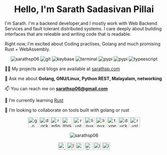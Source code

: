 <h1 align="center">Hello, I'm Sarath Sadasivan Pillai</h1>

I'm Sarath. I'm a backend developer,and I mostly work with Web Backend Services and fault tolerant distributed systems. I care deeply about building interfaces that are releable and writing code that is readable.

Right now, I’m excited about Coding practises, Golang and much promising Rust + WebAssembly.

<p align="center">
  <img src="https://komarev.com/ghpvc/?username=sarathsp06" alt="sarathsp06" title="sarathsp06" />
  <img src="https://badgen.net/badge/icon/git?icon=git&label=user" alt="git" title="Git" />
  <img src="https://badgen.net/keybase/pgp/sarathsp06?icon=keybase" alt="keybase" title="Keybase" />
  <img src="https://badgen.net/badge/icon/terminal?icon=terminal&label=lover" alt="terminal" title="terminal" />
  <img src="https://badgen.net/badge/icon/pypi?icon=pypi&label=hacker" alt="pypi" title="Python" />
  <img src="https://badgen.net/badge/icon/telegram?icon=telegram&label=online" alt="pypi" title="Python" />
  <img src="https://badgen.net/badge/icon/typescript?icon=typescript&label=fan" alt="typeescript" title="Typecript" />
</p>



👨‍💻 My projects and blogs are available at [sarathsp.com](https://sarathsp.com)

💬 Ask me about **Golang, GNU/Linux, Python REST, Malayalam, networking**

📫 You can reach me on **sarathsp06@gmail.com** 

🌱 I’m currently learning [Rust](https://www.rust-lang.org/)

👯 I’m looking to collaborate on tools built with golang or rust


<p align="center">
  <img src="https://api.iconify.design/logos:gopher.svg" alt="go" width="32" height="32"/>
  <img src="https://api.iconify.design/logos:docker-icon.svg" alt="docker" width="32" height="32"/>
  <img src="https://api.iconify.design/logos:redis.svg" alt="redis" width="32" height="32"/>
  <img src="https://api.iconify.design/logos:mysql.svg" alt="mysql" width="32" height="32"/>
  <img src="https://api.iconify.design/logos:git.svg" alt="rust" width="32" height="32"/>
  <img src="https://api.iconify.design/logos:linux-mint.svg" alt="linux-mint" width="32" height="32"/>
  <img src="https://api.iconify.design/logos:python.svg" alt="linux" width="32" height="32"/>
  <img src="https://api.iconify.design/logos:typescript-icon.svg" alt="typescript" width="32" height="32"/>
  <img src="https://api.iconify.design/logos:duckduckgo.svg" alt="duckduckgo" width="32" height="32"/>
   <img src="https://api.iconify.design/logos:rust.svg" alt="rust" width="32" height="32"/>
</p>

<p align="center">
  <img src="https://github-readme-stats.vercel.app/api?username=sarathsp06&show_icons=true" alt="sarathsp06" />
</p>

<p align="center">
  <a href="https://twitter.com/sarath_sp06" title="twitter" target="blank"><img align="center" src="https://cdn.jsdelivr.net/npm/simple-icons@3.0.1/icons/twitter.svg" alt="twitter icon" height="24" width="24" /></a>
  <a href="https://linkedin.com/in/sarathsp" title="linkedin" target="blank"><img align="center" src="https://cdn.jsdelivr.net/npm/simple-icons@3.0.1/icons/linkedin.svg" alt="linkedin icon" height="24" width="24" /></a>
  <a href="https://stackoverflow.com/users/1898494/sarath-sadasivan-pillai" title="stackoverflow" target="blank"><img align="center" src="https://cdn.jsdelivr.net/npm/simple-icons@3.0.1/icons/stackoverflow.svg" alt="stackoverflow icon" height="24" width="24" /></a>
  <a href="https://fb.com/sarathsp06" title="fb" target="blank"><img align="center" src="https://cdn.jsdelivr.net/npm/simple-icons@3.0.1/icons/facebook.svg" alt="fb icon" height="24" width="24" /></a>
  <a href="https://t.me/sarathsp06" title="instagram" target="blank"><img align="center" src="https://cdn.jsdelivr.net/npm/simple-icons@3.0.1/icons/telegram.svg" alt="instagram icon" height="24" width="24" /></a>
  <a href="https://keybase.io/sarathsp06" titile="keybase" target="blank"><img align="center" src="https://cdn.jsdelivr.net/npm/simple-icons@3.0.1/icons/keybase.svg" alt="instagram icon" height="24" width="24"/></a>

</p>
